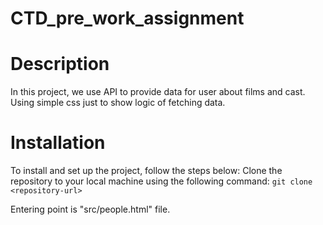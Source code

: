 # CTD_pre_work_assignment
# Description
In this project, we use API to provide data for user about films and cast. 
Using simple css just to show logic of fetching data.
# Installation
To install and set up the project, follow the steps below:
Clone the repository to your local machine using the following command:
    `git clone <repository-url>`

Entering point is "src/people.html" file.
